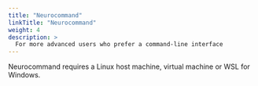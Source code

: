 ```yaml
---
title: "Neurocommand"
linkTitle: "Neurocommand"
weight: 4
description: >
  For more advanced users who prefer a command-line interface
---
```


Neurocommand requires a Linux host machine, virtual machine or WSL for Windows.